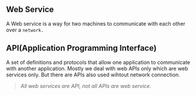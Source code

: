 
**Web Service** 
----------------

  A Web service is a way for two machines to communicate with each other over a `network.`
 
**API(Application Programming Interface)** 
-------------------------------------------

  A set of definitions and protocols that allow one application to communicate with another application.
  Mostly we deal with web APIs only which are web services only. But there are APIs also used wihtout network connection. 

> _All web services are API, not all APIs are web service._



  
